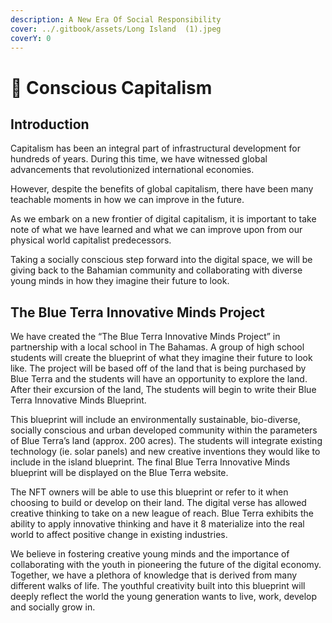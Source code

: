 ```yaml
---
description: A New Era Of Social Responsibility
cover: ../.gitbook/assets/Long Island  (1).jpeg
coverY: 0
---
```


# 🌳 Conscious Capitalism

## Introduction

Capitalism has been an integral part of infrastructural development for hundreds of years. During this time, we have witnessed global advancements that revolutionized international economies.&#x20;

However, despite the benefits of global capitalism, there have been many teachable moments in how we can improve in the future.&#x20;

As we embark on a new frontier of digital capitalism, it is important to take note of what we have learned and what we can improve upon from our physical world capitalist predecessors.&#x20;

Taking a socially conscious step forward into the digital space, we will be giving back to the Bahamian community and collaborating with diverse young minds in how they imagine their future to look.&#x20;

## The Blue Terra Innovative Minds Project&#x20;

We have created the “The Blue Terra Innovative Minds Project” in partnership with a local school in The Bahamas. A group of high school students will create the blueprint of what they imagine their future to look like. The project will be based off of the land that is being purchased by Blue Terra and the students will have an opportunity to explore the land. After their excursion of the land, The students will begin to write their Blue Terra Innovative Minds Blueprint.&#x20;

This blueprint will include an environmentally sustainable, bio-diverse, socially conscious and urban developed community within the parameters of Blue Terra’s land (approx. 200 acres). The students will integrate existing technology (ie. solar panels) and new creative inventions they would like to include in the island blueprint. The final Blue Terra Innovative Minds blueprint will be displayed on the Blue Terra website.&#x20;

The NFT owners will be able to use this blueprint or refer to it when choosing to build or develop on their land. The digital verse has allowed creative thinking to take on a new league of reach. Blue Terra exhibits the ability to apply innovative thinking and have it 8 materialize into the real world to affect positive change in existing industries.&#x20;

We believe in fostering creative young minds and the importance of collaborating with the youth in pioneering the future of the digital economy. Together, we have a plethora of knowledge that is derived from many different walks of life. The youthful creativity built into this blueprint will deeply reflect the world the young generation wants to live, work, develop and socially grow in.
